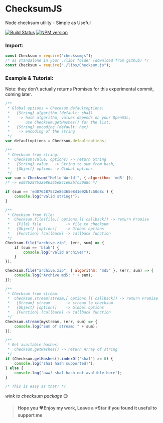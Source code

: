 # ChecksumJS

Node checksum utility - Simple as Useful

[![Build Status](https://travis-ci.com/Loxoz/ChecksumJS.svg?branch=master)](https://travis-ci.com/Loxoz/ChecksumJS)
[![NPM version](https://img.shields.io/npm/v/checksumjs.svg)](https://npmjs.org/package/checksumjs)

### Import:

```javascript
const Checksum = require("checksumjs");
/* as standalone in your ./libs folder (download from github) */
const Checksum = require("./libs/Checksum.js");
```

### Example & Tutorial:

Note: they don't actually returns Promises for this experimental commit, coming later.

```javascript
/**
 * Global options = Checksum.defaultoptions:
 *   {String} algorithm (default: sha1)
 *    -> hash algorithm, values depends on your OpenSSL,
 *       use Checksum.getHashes() for the list,
 *   {String} encoding (default: hex)
 *    -> encoding of the string
 */
var defaultoptions = Checksum.defaultoptions;

/**
 * Checksum from string:
 *  Checksum(value, options) -> return String
 *   {String} value   -> String to sum from hash,
 *   {Object} options -> Global options
 */
var sum = Checksum("Hello World!", { algorithm: 'md5' });
/* -> ed076287532e86365e841e92bfc50d8c */

if (sum == 'ed076287532e86365e841e92bfc50d8c') {
    console.log("Valid string!");
}

/**
 * Checksum from file:
 *  Checksum.file(file,[ options,][ callback]) -> return Promise
 *   {File} file           -> file to checksum
 *   {Object} [options]    -> Global options
 *   {Function} [callback] -> callback function
 */
Checksum.file("archive.zip", (err, sum) => {
    if (sum == 'blah') {
        console.log("Valid archive!");
    }
});

Checksum.file("archive.zip", { algorithm: 'md5' }, (err, sum) => {
    console.log("Archive md5: " + sum);
});

/**
 * Checksum from stream:
 *  Checksum.stream(stream,[ options,][ callback]) -> return Promise
 *   {Stream} stream       -> stream to checksum
 *   {Object} [options]    -> Global options
 *   {Function} [callback] -> callback function
 */
Checksum.stream(mystream, (err, sum) => {
    console.log("Sum of stream: " + sum);
});

/**
 * Get available hashes:
 *  Checksum.getHashes() -> return Array of string
 */
if (Checksum.getHashes().indexOf('sha1') >= 0) {
    console.log('sha1 hash supported!');
} else {
    console.log('aww! sha1 hash not avalible here');
}

/* This is easy as that! */
```

_wink to checksum package_ 😉

> #### Hope you ❤️Enjoy my work, Leave a ⭐️Star if you found it useful to support me
